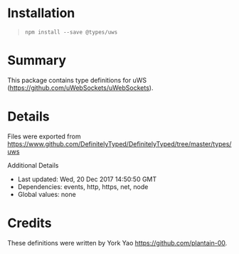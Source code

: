 # Installation
> `npm install --save @types/uws`

# Summary
This package contains type definitions for uWS (https://github.com/uWebSockets/uWebSockets).

# Details
Files were exported from https://www.github.com/DefinitelyTyped/DefinitelyTyped/tree/master/types/uws

Additional Details
 * Last updated: Wed, 20 Dec 2017 14:50:50 GMT
 * Dependencies: events, http, https, net, node
 * Global values: none

# Credits
These definitions were written by York Yao <https://github.com/plantain-00>.
